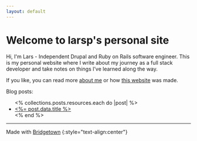 ```yaml
---
layout: default
---
```


# Welcome to larsp's personal site

Hi, I'm Lars - Independent Drupal and Ruby on Rails software engineer. This is my personal website where I write about my journey as a full stack developer and take notes on things I’ve learned along the way.

If you like, you can read more [about me](/about) or how [this website](/webtech/2022/04/30/bridgetown/) was made.

Blog posts:

<ul>
  <% collections.posts.resources.each do |post| %>
    <li>
      <a href="<%= post.relative_url %>"><%= post.data.title %></a>
    </li>
  <% end %>
</ul>

----

Made with [Bridgetown](/webtech/2022/04/30/bridgetown/)
{:style="text-align:center"}
